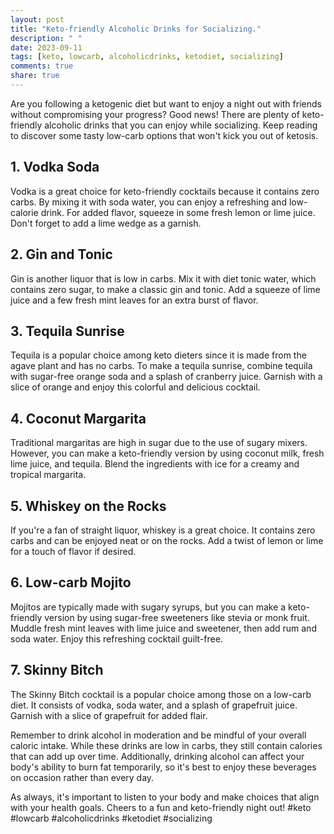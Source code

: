 ```yaml
---
layout: post
title: "Keto-friendly Alcoholic Drinks for Socializing."
description: " "
date: 2023-09-11
tags: [keto, lowcarb, alcoholicdrinks, ketodiet, socializing]
comments: true
share: true
---
```


Are you following a ketogenic diet but want to enjoy a night out with friends without compromising your progress? Good news! There are plenty of keto-friendly alcoholic drinks that you can enjoy while socializing. Keep reading to discover some tasty low-carb options that won't kick you out of ketosis.

## 1. Vodka Soda

Vodka is a great choice for keto-friendly cocktails because it contains zero carbs. By mixing it with soda water, you can enjoy a refreshing and low-calorie drink. For added flavor, squeeze in some fresh lemon or lime juice. Don't forget to add a lime wedge as a garnish.

## 2. Gin and Tonic

Gin is another liquor that is low in carbs. Mix it with diet tonic water, which contains zero sugar, to make a classic gin and tonic. Add a squeeze of lime juice and a few fresh mint leaves for an extra burst of flavor.

## 3. Tequila Sunrise

Tequila is a popular choice among keto dieters since it is made from the agave plant and has no carbs. To make a tequila sunrise, combine tequila with sugar-free orange soda and a splash of cranberry juice. Garnish with a slice of orange and enjoy this colorful and delicious cocktail.

## 4. Coconut Margarita

Traditional margaritas are high in sugar due to the use of sugary mixers. However, you can make a keto-friendly version by using coconut milk, fresh lime juice, and tequila. Blend the ingredients with ice for a creamy and tropical margarita.

## 5. Whiskey on the Rocks

If you're a fan of straight liquor, whiskey is a great choice. It contains zero carbs and can be enjoyed neat or on the rocks. Add a twist of lemon or lime for a touch of flavor if desired.

## 6. Low-carb Mojito

Mojitos are typically made with sugary syrups, but you can make a keto-friendly version by using sugar-free sweeteners like stevia or monk fruit. Muddle fresh mint leaves with lime juice and sweetener, then add rum and soda water. Enjoy this refreshing cocktail guilt-free.

## 7. Skinny Bitch

The Skinny Bitch cocktail is a popular choice among those on a low-carb diet. It consists of vodka, soda water, and a splash of grapefruit juice. Garnish with a slice of grapefruit for added flair.

Remember to drink alcohol in moderation and be mindful of your overall caloric intake. While these drinks are low in carbs, they still contain calories that can add up over time. Additionally, drinking alcohol can affect your body's ability to burn fat temporarily, so it's best to enjoy these beverages on occasion rather than every day.

As always, it's important to listen to your body and make choices that align with your health goals. Cheers to a fun and keto-friendly night out! #keto #lowcarb #alcoholicdrinks #ketodiet #socializing